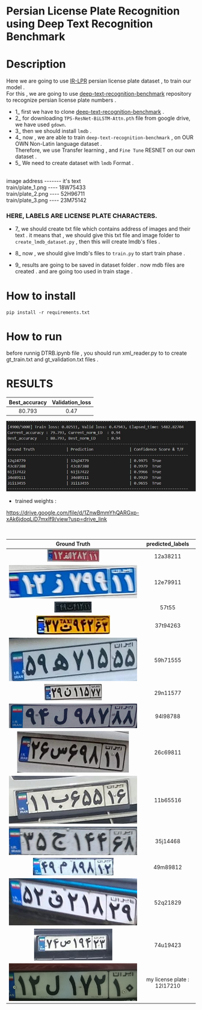 # Persian License Plate Recognition using Deep Text Recognition Benchmark

# Description 
Here we are going to use [IR-LPR](https://github.com/mut-deep/IR-LPR) persian license plate dataset , to train our model . <br/>
For this , we are going to use [deep-text-recognition-benchmark](https://github.com/clovaai/deep-text-recognition-benchmark/tree/master) repository to recognize persian license plate numbers . 

+ 1_ first we have to clone [deep-text-recognition-benchmark](https://github.com/clovaai/deep-text-recognition-benchmark/tree/master) .
+ 2_ for downloading `TPS-ResNet-BiLSTM-Attn.pth` file from google drive, we have used  `gdown`.
+ 3_ then we should install `lmdb` .
+ 4_ now , we are able to train  `deep-text-recognition-benchmark` , on OUR OWN Non-Latin language dataset . <br/>
Therefore, we use Transfer learning , and `Fine Tune` RESNET on our own dataset . 
+ 5_ We need to create dataset with `lmdb` Format . 
<br/>
image address  -------  it's text <br/>
train/plate_1.png ----  18W75433 <br/>
train/plate_2.png ----  52H96711 <br/>
train/plate_3.png ----  23M75142 <br/>

### **HERE, LABELS ARE LICENSE PLATE CHARACTERS**.


+ 7_ we should create txt file which contains address of images and their text . it means that , we should give this txt file and  image folder to `create_lmdb_dataset.py` , then this will create lmdb's files . 
+ 8_ now , we should give lmdb's files to `train.py` to start train phase . 

+ 9_ results are going to be saved in dataset folder .
now mdb files are created . and are going too used in train stage .

# How to install 
```
pip install -r requirements.txt
```
# How to run 
before runnig DTRB.ipynb file , you should run xml_reader.py to to create gt_train.txt and gt_validation.txt files .

# RESULTS 

  | Best_accuracy | Validation_loss |
  | :---: | :---: |
  | 80.793 |  0.47 |

![img](assets/res5.JPG)
<br/>

 + trained weights :

https://drive.google.com/file/d/1ZnwBmmYhQARGxp-xAk6jdoqLiD7mxIf9/view?usp=drive_link


<br/>

|                Ground Truth                 | predicted_labels |
|:-------------------------------------:| :-------------------------------------:| 
| ![](assets/test_images/00052.jpg "1") | 12a38211 |
| ![](assets/test_images/00361.jpg "1") | 12e79911 |
| ![](assets/test_images/00808.jpg "1") | 57t55 |
| ![](assets/test_images/00888.jpg "1") | 37t94263 |
| ![](assets/test_images/03402.jpg "1") | 59h71555 |
| ![](assets/test_images/05808.jpg "1") | 29n11577 | 
| ![](assets/test_images/08127.jpg "1") | 94l98788 | 
| ![](assets/test_images/10739.jpg "1") | 26c69811 | 
| ![](assets/test_images/17965.jpg "1") | 11b65516 | 
| ![](assets/test_images/15471.jpg "1") | 35j14468 | 
| ![](assets/test_images/20092.jpg "1") | 49m89812 | 
| ![](assets/test_images/20917.jpg "1") | 52q21829 | 
| ![](assets/test_images/24836.jpg "1") | 74u19423 | 
| ![](assets/test_images/IMG_20231128_225637.jpg "1") | my license plate : 12l17210 | 
